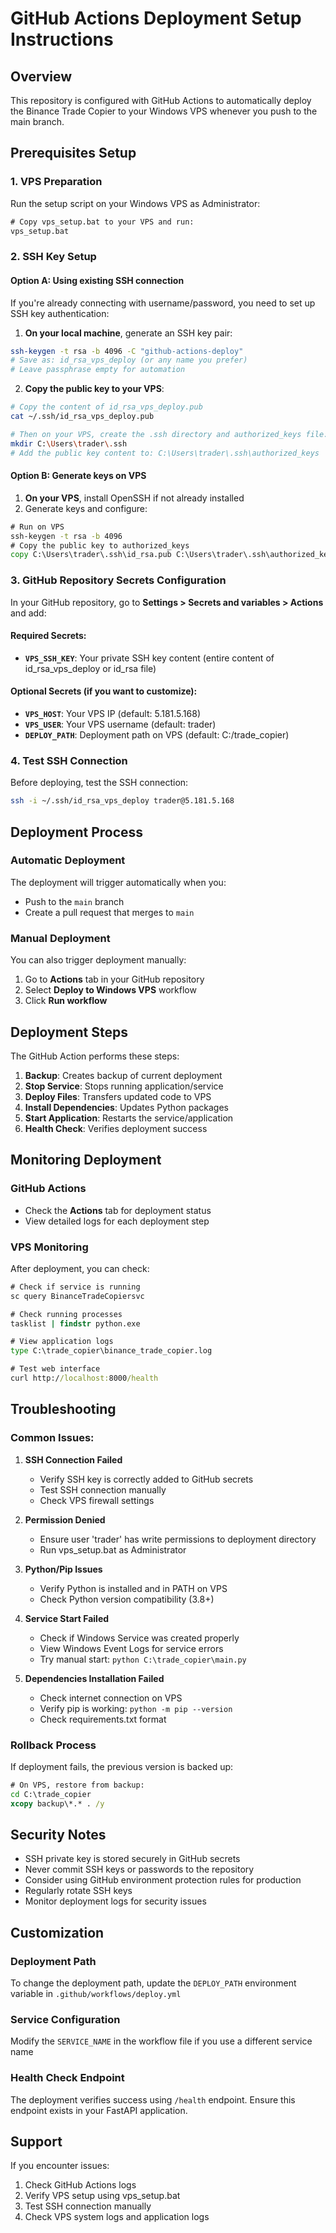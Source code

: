 # GitHub Actions Deployment Setup Instructions

## Overview
This repository is configured with GitHub Actions to automatically deploy the Binance Trade Copier to your Windows VPS whenever you push to the main branch.

## Prerequisites Setup

### 1. VPS Preparation
Run the setup script on your Windows VPS as Administrator:
```cmd
# Copy vps_setup.bat to your VPS and run:
vps_setup.bat
```

### 2. SSH Key Setup

#### Option A: Using existing SSH connection
If you're already connecting with username/password, you need to set up SSH key authentication:

1. **On your local machine**, generate an SSH key pair:
```bash
ssh-keygen -t rsa -b 4096 -C "github-actions-deploy"
# Save as: id_rsa_vps_deploy (or any name you prefer)
# Leave passphrase empty for automation
```

2. **Copy the public key to your VPS**:
```bash
# Copy the content of id_rsa_vps_deploy.pub
cat ~/.ssh/id_rsa_vps_deploy.pub

# Then on your VPS, create the .ssh directory and authorized_keys file:
mkdir C:\Users\trader\.ssh
# Add the public key content to: C:\Users\trader\.ssh\authorized_keys
```

#### Option B: Generate keys on VPS
1. **On your VPS**, install OpenSSH if not already installed
2. Generate keys and configure:
```cmd
# Run on VPS
ssh-keygen -t rsa -b 4096
# Copy the public key to authorized_keys
copy C:\Users\trader\.ssh\id_rsa.pub C:\Users\trader\.ssh\authorized_keys
```

### 3. GitHub Repository Secrets Configuration

In your GitHub repository, go to **Settings > Secrets and variables > Actions** and add:

#### Required Secrets:
- **`VPS_SSH_KEY`**: Your private SSH key content (entire content of id_rsa_vps_deploy or id_rsa file)

#### Optional Secrets (if you want to customize):
- **`VPS_HOST`**: Your VPS IP (default: 5.181.5.168)
- **`VPS_USER`**: Your VPS username (default: trader)
- **`DEPLOY_PATH`**: Deployment path on VPS (default: C:/trade_copier)

### 4. Test SSH Connection
Before deploying, test the SSH connection:
```bash
ssh -i ~/.ssh/id_rsa_vps_deploy trader@5.181.5.168
```

## Deployment Process

### Automatic Deployment
The deployment will trigger automatically when you:
- Push to the `main` branch
- Create a pull request that merges to `main`

### Manual Deployment
You can also trigger deployment manually:
1. Go to **Actions** tab in your GitHub repository
2. Select **Deploy to Windows VPS** workflow
3. Click **Run workflow**

## Deployment Steps

The GitHub Action performs these steps:
1. **Backup**: Creates backup of current deployment
2. **Stop Service**: Stops running application/service
3. **Deploy Files**: Transfers updated code to VPS
4. **Install Dependencies**: Updates Python packages
5. **Start Application**: Restarts the service/application
6. **Health Check**: Verifies deployment success

## Monitoring Deployment

### GitHub Actions
- Check the **Actions** tab for deployment status
- View detailed logs for each deployment step

### VPS Monitoring
After deployment, you can check:
```cmd
# Check if service is running
sc query BinanceTradeCopiersvc

# Check running processes
tasklist | findstr python.exe

# View application logs
type C:\trade_copier\binance_trade_copier.log

# Test web interface
curl http://localhost:8000/health
```

## Troubleshooting

### Common Issues:

1. **SSH Connection Failed**
   - Verify SSH key is correctly added to GitHub secrets
   - Test SSH connection manually
   - Check VPS firewall settings

2. **Permission Denied**
   - Ensure user 'trader' has write permissions to deployment directory
   - Run vps_setup.bat as Administrator

3. **Python/Pip Issues**
   - Verify Python is installed and in PATH on VPS
   - Check Python version compatibility (3.8+)

4. **Service Start Failed**
   - Check if Windows Service was created properly
   - View Windows Event Logs for service errors
   - Try manual start: `python C:\trade_copier\main.py`

5. **Dependencies Installation Failed**
   - Check internet connection on VPS
   - Verify pip is working: `python -m pip --version`
   - Check requirements.txt format

### Rollback Process
If deployment fails, the previous version is backed up:
```cmd
# On VPS, restore from backup:
cd C:\trade_copier
xcopy backup\*.* . /y
```

## Security Notes

- SSH private key is stored securely in GitHub secrets
- Never commit SSH keys or passwords to the repository
- Consider using GitHub environment protection rules for production
- Regularly rotate SSH keys
- Monitor deployment logs for security issues

## Customization

### Deployment Path
To change the deployment path, update the `DEPLOY_PATH` environment variable in `.github/workflows/deploy.yml`

### Service Configuration
Modify the `SERVICE_NAME` in the workflow file if you use a different service name

### Health Check Endpoint
The deployment verifies success using `/health` endpoint. Ensure this endpoint exists in your FastAPI application.

## Support

If you encounter issues:
1. Check GitHub Actions logs
2. Verify VPS setup using vps_setup.bat
3. Test SSH connection manually
4. Check VPS system logs and application logs
